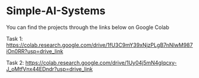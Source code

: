 # Simple-AI-Systems

You can find the projects through the links below on Google Colab

Task 1: https://colab.research.google.com/drive/1fU3C9mY39xNjzPLgB7nNlwM987iOn0RR?usp=drive_link

Task 2: https://colab.research.google.com/drive/1Uy04j5mN4glqcxy-J_oMtfVnx44EDndr?usp=drive_link
